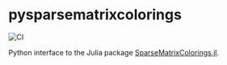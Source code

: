 # pysparsematrixcolorings

![CI](https://github.com/gdalle/pysparsematrixcolorings/workflows/CI/badge.svg)

Python interface to the Julia package [SparseMatrixColorings.jl](https://github.com/gdalle/SparseMatrixColorings.jl).